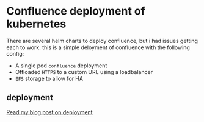 # Confluence deployment of kubernetes

There are several helm charts to deploy confluence, but i had issues getting each to work. this is a simple deloyment of confluence with the following config:

- A single pod `confluence` deployment
- Offloaded `HTTPS` to a custom URL using a loadbalancer
- `EFS` storage to allow for HA

## deployment

[Read my blog post on deployment](https://blog.serialexperiments.co.uk/posts/confluence-on-kubenetes/)